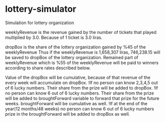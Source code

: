 # lottery-simulator
Simulation for lottery organization

weeklyRevenue is the revenue gained by the number of tickets that played multiplied by 3.0.
Because of 1 ticket is 3.0 liras.

dropBox is the share of the lottery organization gained by %45 of the weeklyRevenue
Thus if the weeklyRevenue is 1,658,307 liras, 746,238.15 will be saved to dropBox of the lottery organization.
Remained part of weeklyRevenue which is %55 of the weeklyRevenue will be paid to winners according to share rates described below.

Value of the dropBox will be cumulative, because of that revenue of the every week will accumulate on dropBox.
!If no person can know 2,3,4,5 out of 6 lucky numbers. Their share from the prize will be added to dropBox.
!If no person can know 6 out of 6 lucky numbers. Their share from the prize will be added to broughtForward variable to forward that prize for the future weeks. broughtForward will be cumulative as well.
!If at the end of the year(12 months/48 weeks) no person can know 6 out of 6 lucky numbers prize in the broughtForward will be added to dropBox as well.
